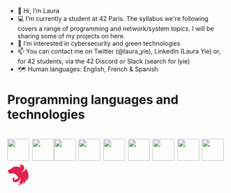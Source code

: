 - 👋 Hi, I’m Laura
- :computer: I’m currently a student at 42 Paris. The syllabus we're following covers a range of programming and network/system topics. 
I will be sharing some of my projects on here.
- 👀 I’m interested in cybersecurity and green technologies
- 📫 You can contact me on Twitter (@laura_yie), LinkedIn (Laura Yie) or, for 42 students, via the 42 Discord or Slack (search for lyie)
- 🗺️ Human languages: English, French & Spanish

<h1> Programming languages and technologies <h1>
<img src="https://user-images.githubusercontent.com/52970539/151381282-67d065eb-013a-4760-935b-bd0f17779a2f.svg" width="50" height="50"> <img src="https://user-images.githubusercontent.com/52970539/151383476-b94f4f84-e073-4d4d-b619-890ec384fb4f.svg" width="50" height="50"><img src="https://user-images.githubusercontent.com/52970539/151381281-004bee4d-fb45-41c6-a399-e7b2a09285fe.svg" width="50" height="50"> <img src="https://user-images.githubusercontent.com/52970539/151381283-ad0d772e-5bb6-4ad6-a523-b66e329e5eb2.svg" width="50" height="50">    <img src="https://user-images.githubusercontent.com/52970539/151383831-27999a71-cd2d-4bbc-92ae-9f9590c5cb52.svg" width="50" height="50">   <img src="https://user-images.githubusercontent.com/52970539/151381277-cf0cf13d-ec98-4178-9fe1-706b863f8d2d.png" width="50" height="50"> <img src="https://raw.githubusercontent.com/remojansen/logo.ts/master/ts.jpg" width="50" height="50"> <img src="https://raw.githubusercontent.com/jalbertsr/logo-badge-images/master/img/react_logo.png" width="50" height="50">  <img src="https://github.com/jalbertsr/logo-badge-images/blob/master/img/rsz_postgresql.png" width="50" height="50"> <img src="https://raw.githubusercontent.com/github/explore/37c71fdca4e12086faf8c7009793d2eb588c914e/topics/nestjs/nestjs.png" width="50" height="50"> 

<!---
lyie28/lyie28 is a ✨ special ✨ repository because its `README.md` (this file) appears on your GitHub profile.
You can click the Preview link to take a look at your changes.
--->
